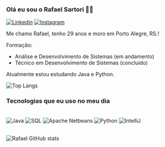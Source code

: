 
### Olá eu sou o Rafael Sartori 🖐🏼

[![Linkedin](https://img.shields.io/badge/LinkedIn-0077B5?style=for-the-badge&logo=linkedin&logoColor=white)](https://www.linkedin.com/in/rafael-sartori-de-azevedo-354b85180/)
[![Instagram](https://img.shields.io/badge/Instagram-E4405F?style=for-the-badge&logo=instagram&logoColor=white)](https://www.instagram.com/_sartorirafael/)

Me chamo Rafael, tenho 29 anos e moro em Porto Alegre, RS.!

Formação:
- Análise e Desenvolvimento de Sistemas (em andamento)
- Técnico em Desenvolvimento de Sistemas (concluído)

Atualmente estou estudando Java e Python.

![Top Langs](https://github-readme-stats.vercel.app/api/top-langs/?username=sartorirafaell&layout=compact)

### Tecnologias que eu uso no meu dia

<div style ="display: inline_block"><br/>
<img align="center" alt="Java" src="https://img.shields.io/badge/Java-ED8B00?style=for-the-badge&logo=openjdk&logoColor=white">
<img align="center" alt="SQL" src="https://img.shields.io/badge/MySQL-005C84?style=for-the-badge&logo=mysql&logoColor=white">
<img align="center" alt="Apache Netbeans" src="https://img.shields.io/badge/apache%20netbeans-1B6AC6?style=for-the-badge&logo=apache%20netbeans%20IDE&logoColor=white">
<img align="center" alt="Python" src ="https://img.shields.io/badge/Python-3776AB?style=for-the-badge&logo=python&logoColor=white">
  <img align="center" alt="IntelliJ" src ="https://img.shields.io/badge/IntelliJ_IDEA-000000.svg?style=for-the-badge&logo=intellij-idea&logoColor=white">
</div><br/>

![Rafael GitHub stats](https://github-readme-stats.vercel.app/api?username=sartorirafaell&show_icons=true&theme=tokyonight)


